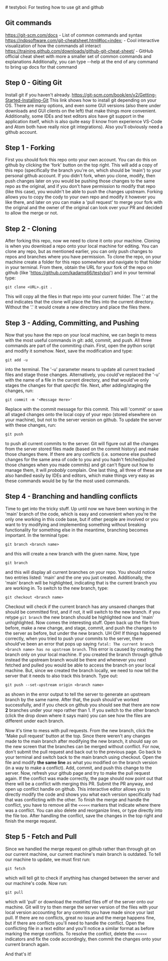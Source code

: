 #   t e s t y b o i : For testing how to use git and github

## Git commands
https://git-scm.com/docs - List of common commands and syntax
https://ndpsoftware.com/git-cheatsheet.html#loc=index; - Cool interactive visualization of how the commands all interact
https://training.github.com/downloads/github-git-cheat-sheet/ - GitHub official cheat sheet with more a smaller set of common commands and explanations
Additionally, you can type --help at the end of any command to bring up docs for that command

## Step 0 - Giting Git
Install git if you haven't already.
https://git-scm.com/book/en/v2/Getting-Started-Installing-Git
This link shows how to install git depending on your OS. There are many options, and even some GUI versions (also there under downloads and GUI clients on the left) that make things more convenient. Additionally, some IDEs and text editors alos have git support in the application itself, which is also quite easy (I know from experience VS-Code and Atom both have really nice git integrations).
Also you'll obviously need a github account.

## Step 1 - Forking
First you should fork this repo onto your own account. You can do this on github by clicking the 'fork' button on the top right. This will add a copy of this repo (specifically the branch you're on, which should be 'main') to your personal github account. If you didn't fork, when you clone, modify, then push changes later on you would be pushing those changes to the same repo as the original, and if you don't have permission to modify that repo (like this case), you wouldn't be able to push the changes upstream. Forking allows you to copy the cody to your own repo and modify it however you like there, and later on you can make a 'pull request' to merge your fork with the original and the owner of the original can look over your PR and decided to allow the merge or not.

## Step 2 - Cloning
After forking this repo, now we need to clone it onto your machine. Cloning is when you download a repo onto your local machine for editing. You can clone any repo, but as mentioned earlier, you can only push changes to repos and branches where you have permission. To clone the repo, on your machine create a folder for this repo somewhere and navigate to that folder in your terminal. From there, obtain the URL for your fork of the repo on github (like 'https://github.com/kadams66/testyboi') and in your terminal type:
```
git clone <URL>.git .
```
This will copy all the files in that repo into your current folder. The '.' at the end indicates that the clone will place the files into the current directory. Without the '.' it would create a new directory and place the files there.

## Step 3 - Adding, Committing, and Pushing
Now that you have the repo on your local machine, we can begin to mess with the most useful commands in git: add, commit, and push. All three commands are part of the commiting chain. First, open the python script and modify it somehow. Next, save the modification and type:
```
git add -u
```
into the terminal. The '-u' parameter means to update all current tracked files and stage those changes. Alternatively, you could've replaced the '-u' with the name of a file in the current directory, and that would've only stages the changes for that *specific* file. Next, after adding/staging the changes, run:
```
git commit -m '<Message Here>'
```
Replace <Message Here> with the commit message for this commit. This will 'commit' or save all staged changes onto the local copy of your repo (stored elsewhere on your machine), but not to the server version on github. To update the server with these changes, run:
```
git push
```
to push all current commits to the server. Git will figure out all the changes from the server stored files made (based on the commit history) and make those changes there. If there are any conflicts (i.e. someone else pushed changes for the same area of code to you and you hadn't fetched/pulled those changes when you made commits) and git can't figure out how to manage them, it will *probably* complain.
One last thing, all three of these are also handled easily by IDEs and editors, which make things very easy as these commands would be by far the most used commands.

## Step 4 - Branching and handling conflicts
Time to get into the tricky stuff. Up until now we have been working in the 'main' branch of the code, which is easy and convenient when you're the only one working in this code base, but if other people are involved or you want to try modifying and implementing something without breaking functionality for something else in the meantime, branching becomes important. In the terminal type:
```
git branch <branch name>
```
and this will create a new branch with the given name. Now, type
```
git branch
```
and this will display all current branches on your repo. You should notice two entries listed: 'main' and the one you just created. Additionally, the 'main' branch will be highlighted, indicating that is the current branch you are working in. To switch to the new branch, type:
```
git checkout <branch name>
```
Checkout will check if the current branch has any unsaved changes that should be committed first, and if not, it will switch to the new branch. if you retype `git branch` the new branch should be highlighted now and 'main' unhighlighted.
Now comes the interesting stuff. Open back up the file from before, make a new change, and stage, commit, and push the changes to the server as before, but under the new branch. UH OH! If things happened correctly, when you tried to push your commits to the server, there should've been an error that pops up saying `fatal: The current branch <branch name> has no upstream branch`. This error is caused by creating the branch only on your local machine. If you created the branch through github instead the upstream branch would be there and whenever you next fetched and pulled you would be able to access the branch on your local machine. But, since we created the branch locally, we need to now tell the server that it needs to also track this branch. Type out:
```
git push --set-upstream origin <branch name>
```
as shown in the error output to tell the server to generate an upstream branch by the same name. After that, the push should've worked successfully, and if you check on github you should see that there are now **2** branches under your repo rather than 1. If you switch to the other branch (click the drop down where it says main) you can see how the files are different under each branch.

Now it's time to mess with pull requests. From the new branch, click the 'Make pull request' button at the top. Since there weren't any changes made to the main branch after modifying the new branch, it should say on the new screen that the branches can be merged without conflict. For now, don't submit the pull request and back out to the previous page. Go back to your terminal and switch back to the main branch using checkout. Open the file and modify **the same line** as what you modified on the branch version (in a way to make a conflict). Add, commit, and push this change to the server. Now, refresh your github page and try to make the pull request again. If the conflict was made correctly, the page should now point out that there will be a conflict with merging this PR. Submit the PR anyway, and open up conflict handle on github. This interactive editor allows you to directly modify the code and shows you what each version specifically had that was conflicting with the other. To finish the merge and handle the conflict, you have to remove all the `<<<<<` markers that indicate where there was a conflict. You can also delete and reorganize lines, or type directly into the file too. After handling the conflict, save the changes in the top right and finish the merge request.

## Step 5 - Fetch and Pull
Since we handled the merge request on github rather than through git on our current machine, our current machine's main branch is outdated. To tell our machine to update, we must first run:
```
git fetch
```
which will tell git to check if anything has changed between the server and our machine's code. Now run:
```
git pull
```
which will 'pull' or download the modified files off of the server onto our machine. Git will try to then merge the server version of the files with your local version accounting for any commits you have made since your last pull. If there are no conflicts, great no issue and the merge happens fine, but if there are conflicts you'll need to handle the conflict. Open the conflicting file in a text editor and you'll notice a similar format as before marking the merge conflicts. To resolve the conflict, delete the `<<<<<` indicators and fix the code accordingly, then commit the changes onto your current branch again. 

And that's it!
